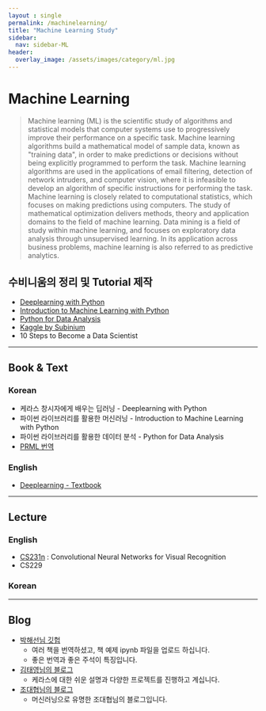 ```yaml
---
layout : single
permalink: /machinelearning/
title: "Machine Learning Study"
sidebar:
  nav: sidebar-ML
header:
  overlay_image: /assets/images/category/ml.jpg
---
```


# Machine Learning

> Machine learning (ML) is the scientific study of algorithms and statistical models that computer systems use to progressively improve their performance on a specific task. Machine learning algorithms build a mathematical model of sample data, known as "training data", in order to make predictions or decisions without being explicitly programmed to perform the task. Machine learning algorithms are used in the applications of email filtering, detection of network intruders, and computer vision, where it is infeasible to develop an algorithm of specific instructions for performing the task. Machine learning is closely related to computational statistics, which focuses on making predictions using computers. The study of mathematical optimization delivers methods, theory and application domains to the field of machine learning. Data mining is a field of study within machine learning, and focuses on exploratory data analysis through unsupervised learning. In its application across business problems, machine learning is also referred to as predictive analytics.

## 수비니움의 정리 및 Tutorial 제작

- [Deeplearning with Python](/Keras)
- [Introduction to Machine Learning with Python](/MLwithPython)
- [Python for Data Analysis](/PythonDA)
- [Kaggle by Subinium](/kaggle)
- 10 Steps to Become a Data Scientist

---

## Book & Text

### Korean
- 케라스 창시자에게 배우는 딥러닝 - Deeplearning with Python
- 파이썬 라이브러리를 활용한 머신러닝 - Introduction to Machine Learning with Python
- 파이썬 라이브러리를 활용한 데이터 분석 - Python for Data Analysis
- [PRML 번역](https://norman3.github.io/prml/)

### English
- [Deeplearning - Textbook](https://www.deeplearningbook.org/?fbclid=IwAR3r67FGMnve4p1Wdn8K0jMDvdXzsXueYD6OxFTGk8gBBX4st47IZuZKjks)

---

## Lecture

### English
- [CS231n](http://cs231n.stanford.edu/) : Convolutional Neural Networks for Visual Recognition
- CS229

### Korean

---
## Blog
- [박해선님 깃헙](https://github.com/rickiepark)
  - 여러 책을 번역하셨고, 책 예제 ipynb 파일을 업로드 하십니다.
  - 좋은 번역과 좋은 주석이 특징입니다.
- [김태영님의 블로그](https://tykimos.github.io/)
  - 케라스에 대한 쉬운 설명과 다양한 프로젝트를 진행하고 계십니다.
- [조대협님의 블로그](https://bcho.tistory.com/)
  - 머신러닝으로 유명한 조대협님의 블로그입니다.

